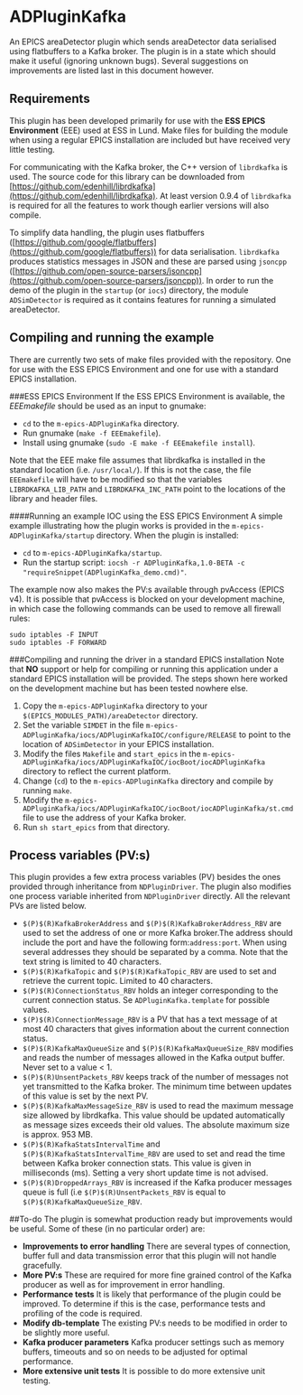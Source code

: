 # ADPluginKafka
An EPICS areaDetector plugin which sends areaDetector data serialised using flatbuffers to a Kafka broker. The plugin is in a state which should make it useful (ignoring unknown bugs). Several suggestions on improvements are listed last in this document however.

## Requirements
This plugin has been developed primarily for use with the **ESS EPICS Environment** (EEE) used at ESS in Lund. Make files for building the module when using a regular EPICS installation are included but have received very little testing.

For communicating with the Kafka broker, the C++ version of `librdkafka` is used. The source code for this library can be downloaded from [https://github.com/edenhill/librdkafka](https://github.com/edenhill/librdkafka). At least version 0.9.4 of `librdkafka` is required for all the features to work though earlier versions will also compile.

To simplify data handling, the plugin uses flatbuffers ([https://github.com/google/flatbuffers](https://github.com/google/flatbuffers)) for data serialisation. `librdkafka` produces statistics messages in JSON and these are parsed using `jsoncpp` ([https://github.com/open-source-parsers/jsoncpp](https://github.com/open-source-parsers/jsoncpp)).
In order to run the demo of the plugin in the `startup` (or `iocs`) directory, the module `ADSimDetector` is required as it contains features for running a simulated areaDetector.

## Compiling and running the example
There are currently two sets of make files provided with the repository. One for use with the ESS EPICS Environment and one for use with a standard EPICS installation.

###ESS EPICS Environment
If the ESS EPICS Environment is available, the *EEEmakefile* should be used as an input to gnumake:

* `cd` to the `m-epics-ADPluginKafka` directory.
* Run gnumake (`make -f EEEmakefile`).
* Install using gnumake (`sudo -E make -f EEEmakefile install`).

Note that the EEE make file assumes that librdkafka is installed in the standard location (i.e. `/usr/local/`). If this is not the case, the file `EEEmakefile` will have to be modified so that the variables `LIBRDKAFKA_LIB_PATH` and `LIBRDKAFKA_INC_PATH`  point to the locations of the library and header files.

####Running an example IOC using the ESS EPICS Environment
A simple example illustrating how the plugin works is provided in the `m-epics-ADPluginKafka/startup` directory. When the plugin is installed:

* `cd` to `m-epics-ADPluginKafka/startup`.
* Run the startup script: `iocsh -r ADPluginKafka,1.0-BETA -c "requireSnippet(ADPluginKafka_demo.cmd)"`.

The example now also makes the PV:s available through pvAccess (EPICS v4). It is possible that pvAccess is blocked on your development machine, in which case the following commands can be used to remove all firewall rules:

    sudo iptables -F INPUT
    sudo iptables -F FORWARD

###Compiling and running the driver in a standard EPICS installation
Note that **NO** support or help for compiling or running this application under a standard EPICS installation will be provided. The steps shown here worked on the development machine but has been tested nowhere else.

1. Copy the `m-epics-ADPluginKafka` directory to your `$(EPICS_MODULES_PATH)/areaDetector` directory.
2. Set the variable `SIMDET` in the file `m-epics-ADPluginKafka/iocs/ADPluginKafkaIOC/configure/RELEASE` to point to the location of `ADSimDetector` in your EPICS installation.
3. Modify the files `Makefile` and `start_epics` in the `m-epics-ADPluginKafka/iocs/ADPluginKafkaIOC/iocBoot/iocADPluginKafka` directory to reflect the current platform.
4. Change (`cd`) to the `m-epics-ADPluginKafka` directory and compile by running `make`.
5. Modify the `m-epics-ADPluginKafka/iocs/ADPluginKafkaIOC/iocBoot/iocADPluginKafka/st.cmd` file to use the address of your Kafka broker.
6. Run `sh start_epics` from that directory.


## Process variables (PV:s)
This plugin provides a few extra process variables (PV) besides the ones provided through inheritance from `NDPluginDriver`. The plugin also modifies one process variable inherited from `NDPluginDriver` directly. All the relevant PVs are listed below.

* `$(P)$(R)KafkaBrokerAddress` and `$(P)$(R)KafkaBrokerAddress_RBV` are used to set the address of one or more Kafka broker.The address should include the port and have the following form:`address:port`. When using several addresses they should be separated by a comma. Note that the text string is limited to 40 characters.
* `$(P)$(R)KafkaTopic` and `$(P)$(R)KafkaTopic_RBV` are used to set and retrieve the current topic. Limited to 40 characters.
* `$(P)$(R)ConnectionStatus_RBV` holds an integer corresponding to the current connection status. Se `ADPluginKafka.template` for possible values.
* `$(P)$(R)ConnectionMessage_RBV` is a PV that has a text message of at most 40 characters that gives information about the current connection status.
* `$(P)$(R)KafkaMaxQueueSize` and `$(P)$(R)KafkaMaxQueueSize_RBV` modifies and reads the number of messages allowed in the Kafka output buffer. Never set to a value < 1.
* `$(P)$(R)UnsentPackets_RBV` keeps track of the number of messages not yet transmitted to the Kafka broker. The minimum time between updates of this value is set by the next PV.
* `$(P)$(R)KafkaMaxMessageSize_RBV` is used to read the maximum message size allowed by librdkafka. This value should be updated automatically as message sizes exceeds their old values. The absolute maximum size is approx. 953 MB.
* `$(P)$(R)KafkaStatsIntervalTime` and `$(P)$(R)KafkaStatsIntervalTime_RBV` are used to set and read the time between Kafka broker connection stats. This value is given in milliseconds (ms). Setting a very short update time is not advised.
* `$(P)$(R)DroppedArrays_RBV` is increased if the Kafka producer messages queue is full (i.e `$(P)$(R)UnsentPackets_RBV` is equal to `$(P)$(R)KafkaMaxQueueSize_RBV`.

##To-do
The plugin is somewhat production ready but improvements would be useful. Some of these (in no particular order) are:

* **Improvements to error handling** There are several types of connection, buffer full and data transmission error that this plugin will not handle gracefully.
* **More PV:s** These are required for more fine grained control of the Kafka producer as well as for improvement in error handling.
* **Performance tests** It is likely that performance of the plugin could be improved. To determine if this is the case, performance tests and profiling of the code is required.
* **Modify db-template** The existing PV:s needs to be modified in order to be slightly more useful.
* **Kafka producer parameters** Kafka producer settings such as memory buffers, timeouts and so on needs to be adjusted for optimal performance.
* **More extensive unit tests** It is possible to do more extensive unit testing.

